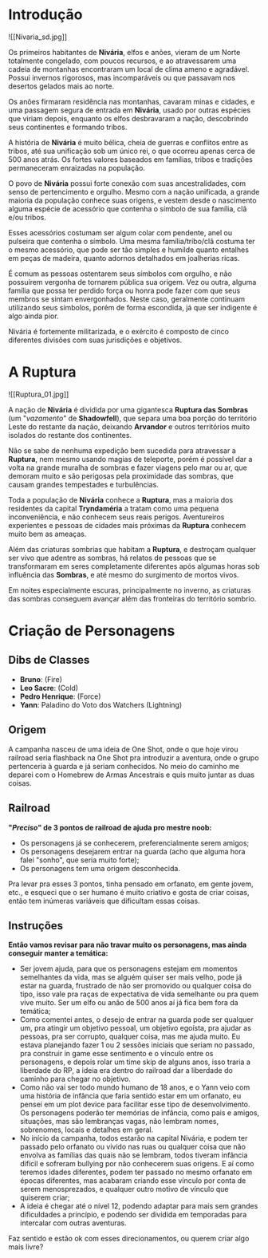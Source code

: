 # Introdução

![[Nivaria_sd.jpg]]

Os primeiros habitantes de **Nivária**, elfos e anões, vieram de um Norte totalmente congelado, com poucos recursos, e ao atravessarem uma cadeia de montanhas encontraram um local de clima ameno e agradável. Possui invernos rigorosos, mas incomparáveis ou que passavam nos desertos gelados mais ao norte.

Os anões firmaram residência nas montanhas, cavaram minas e cidades, e uma passagem segura de entrada em **Nivária**, usado por outras espécies que viriam depois, enquanto os elfos desbravaram a nação, descobrindo seus continentes e formando tribos.

A história de **Nivária** é muito bélica, cheia de guerras e conflitos entre as tribos, até sua unificação sob um único rei, o que ocorreu apenas cerca de 500 anos atrás. Os fortes valores baseados em famílias, tribos e tradições permaneceram enraizadas na população.

O povo de **Nivária** possui forte conexão com suas ancestralidades, com senso de pertencimento e orgulho. Mesmo com a nação unificada, a grande maioria da população conhece suas origens, e vestem desde o nascimento alguma espécie de acessório que contenha o símbolo de sua família, clã e/ou tribos.

Esses acessórios costumam ser algum colar com pendente, anel ou pulseira que contenha o símbolo. Uma mesma família/tribo/clã costuma ter o mesmo acessório, que pode ser tão simples e humilde quanto entalhes em peças de madeira, quanto adornos detalhados em joalherias ricas.

É comum as pessoas ostentarem seus símbolos com orgulho, e não possuírem vergonha de tornarem pública sua origem. Vez ou outra, alguma família que possa ter perdido força ou honra pode fazer com que seus membros se sintam envergonhados. Neste caso, geralmente continuam utilizando seus símbolos, porém de forma escondida, já que ser indigente é algo ainda pior.

Nivária é fortemente militarizada, e o exército é composto de cinco diferentes divisões com suas jurisdições e objetivos.


# A Ruptura

![[Ruptura_01.jpg]]

A nação de **Nivária** é dividida por uma gigantesca **Ruptura das Sombras** (um "*vazamento*" de **Shadowfell**), que separa uma boa porção do território Leste do restante da nação, deixando **Arvandor** e outros territórios muito isolados do restante dos continentes.

Não se sabe de nenhuma expedição bem sucedida para atravessar a **Ruptura**, nem mesmo usando magias de teleporte, porém é possível dar a volta na grande muralha de sombras e fazer viagens pelo mar ou ar, que demoram muito e são perigosas pela proximidade das sombras, que causam grandes tempestades e turbulências.

Toda a população de **Nivária** conhece a **Ruptura**, mas a maioria dos residentes da capital **Tryndaméria** a tratam como uma pequena inconveniência, e não conhecem seus reais perigos. Aventureiros experientes e pessoas de cidades mais próximas da **Ruptura** conhecem muito bem as ameaças.

Além das criaturas sombrias que habitam a **Ruptura**, e destroçam qualquer ser vivo que adentre as sombras, há relatos de pessoas que se transformaram em seres completamente diferentes após algumas horas sob influência das **Sombras**, e até mesmo do surgimento de mortos vivos.

Em noites especialmente escuras, principalmente no inverno, as criaturas das sombras conseguem avançar além das fronteiras do território sombrio.


# Criação de Personagens

## Dibs de Classes

- **Bruno**: (Fire)
- **Leo Sacre**: (Cold)
- **Pedro Henrique**: (Force)
- **Yann**: Paladino do Voto dos Watchers (Lightning)

## Origem

A campanha nasceu de uma ideia de One Shot, onde o que hoje virou railroad seria flashback na One Shot pra introduzir a aventura, onde o grupo pertenceria à guarda e já seriam conhecidos. No meio do caminho me deparei com o Homebrew de Armas Ancestrais e quis muito juntar as duas coisas.

## Railroad

**"*Preciso*" de 3 pontos de railroad de ajuda pro mestre noob:**
- Os personagens já se conhecerem, preferencialmente serem amigos;
- Os personagens desejarem entrar na guarda (acho que alguma hora falei "sonho", que seria muito forte);
- Os personagens tem uma origem desconhecida.

Pra levar pra esses 3 pontos, tinha pensado em orfanato, em gente jovem, etc., e esqueci que o ser humano é muito criativo e gosta de criar coisas, então tem inúmeras variáveis que dificultam essas coisas.

## Instruções

**Então vamos revisar para não travar muito os personagens, mas ainda conseguir manter a temática:**
- Ser jovem ajuda, para que os personagens estejam em momentos semelhantes da vida, mas se alguém quiser ser mais velho, pode já estar na guarda, frustrado de não ser promovido ou qualquer coisa do tipo, isso vale pra raças de expectativa de vida semelhante ou pra quem vive muito. Ser um elfo ou anão de 500 anos aí já fica bem fora da temática;
- Como comentei antes, o desejo de entrar na guarda pode ser qualquer um, pra atingir um objetivo pessoal, um objetivo egoísta, pra ajudar as pessoas, pra ser corrupto, qualquer coisa, mas me ajuda muito. Eu estava planejando fazer 1 ou 2 sessões iniciais que seriam no passado, pra construir in game esse sentimento e o vínculo entre os personagens, e depois rolar um time skip de alguns anos, isso traria a liberdade do RP, a ideia era dentro do railroad dar a liberdade do caminho para chegar no objetivo.
- Como não vai ser todo mundo humano de 18 anos, e o Yann veio com uma história de infância que faria sentido estar em um orfanato, eu pensei em um plot device para facilitar esse tipo de desenvolvimento. Os personagens poderão ter memórias de infância, como pais e amigos, situações, mas são lembranças vagas, não lembram nomes, sobrenomes, locais e detalhes em geral.
- No início da campanha, todos estarão na capital Nivária, e podem ter passado pelo orfanato ou vivido nas ruas ou qualquer coisa que não envolva as famílias das quais não se lembram, todos tiveram infância difícil e sofreram bullying por não conhecerem suas origens. E aí como teremos idades diferentes, podem ter passado no mesmo orfanato em épocas diferentes, mas acabaram criando esse vínculo por conta de serem menosprezados, e qualquer outro motivo de vínculo que quiserem criar;
- A ideia é chegar até o nível 12, podendo adaptar para mais sem grandes dificuldades a princípio, e podendo ser dividida em temporadas para intercalar com outras aventuras.

Faz sentido e estão ok com esses direcionamentos, ou querem criar algo mais livre?



